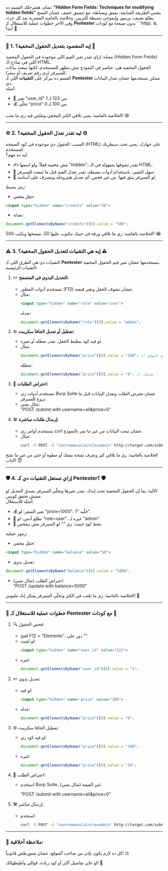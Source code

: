 تمام، هشرحلك القسم ده: **"Hidden Form Fields: Techniques for modifying hidden fields"** بنفس الطريقة السابقة: بعمق وبساطة، مع تنسيق خفيف عشان النسخ يطلع نضيف، ورموز وإيموجي بسيطة للتزيين، وخلاصة بالعامية المصرية بعد كل جزء، وفي الآخر خطوات عملية للاستغلال كـ **Pentester** مع كودات (بدون صيغة ```http). يلا نبدأ! 🚀

---

### 🌟 1. إيه المقصود بتعديل الحقول المخفية؟ 🌟  
معناه: إزاي تقدر تغير القيم اللي موجودة في الحقول المخفية (Hidden Form Fields) اللي في نماذج الـ HTML.  
الحقول المخفية هي: عناصر في النموذج مش بتظهر للمستخدم، لكنها بتبعت بيانات للسيرفر (زي رقم تعريف أو سعر).  
القسم ده بيركز على **التقنيات** اللي كـ **Pentester** ممكن تستخدمها عشان تعدل البيانات دي.  
أمثلة:  
- 📌 تغير "user_id" من 123 لـ 1.  
- 💰 تخلّي "price" من 100 لـ 0.  

الخلاصة بالعامية: يعني تلاقي الكنز المخفي وتعبّص فيه زي ما تحب! 😄

---

### ⚙️ 2. ليه تقدر تعدل الحقول المخفية؟ ⚙️  
السبب: الحقول دي موجودة في كود الصفحة (HTML) على جهازك، يعني تحت سيطرتك كمستخدم.  
ليه ده مهم؟  
- ✍️ مش مخفية فعلاً: ولو اسمها "hidden"، تقدر تشوفها بسهولة في الـ HTML.  
- 🔧 سهل التغيير: باستخدام أدوات بسيطة، تقدر تعدل القيم قبل ما تتبعت للسيرفر.  
- 🚪 لو السيرفر بيثق فيها: من غير فحص، أي تعديل هيتروحله ويتصرف على أساسه.  

رمز بسيط:  
- حقل مخفي:  
```html
<input type="hidden" name="credits" value="50">
```
- تعدله:  
```javascript
document.getElementsByName("credits")[0].value = "500";
```

الخلاصة بالعامية: زي ما تلاقي ورقة في جيبك مكتوب عليها 50، تمسحها وتكتب 500! 😂

---

### ⚠️ 3. إيه هي التقنيات لتعديل الحقول المخفية؟ ⚠️  
التقنيات دي هي الطرق اللي كـ **Pentester** بتستخدمها عشان تغير قيم الحقول المخفية.  
التقنيات الرئيسية:  
1. ✏️ **التعديل اليدوي في المتصفح:**  
   - بتستخدم أدوات المطور (F12) عشان تشوف الحقل وتغير قيمته.  
   - مثال:  
     ```html
     <input type="hidden" name="role" value="user">
     ```
     تعدله:  
     ```javascript
     document.getElementsByName("role")[0].value = "admin";
     ```

2. ⚙️ **تعطيل أو تعديل الجافا سكريبت:**  
   - لو فيه كود بيظبط الحقل، تقدر تعطله أو تغيره.  
   - مثال:  
     ```javascript
     document.getElementsByName("price")[0].value = "100"; // كود الموقع
     ```
     تعطله:  
     ```javascript
     document.getElementsByName("price")[0].value = "0"; // تعديلك
     ```

3. 💉 **اعتراض الطلبات:**  
   - بتستخدم أدوات زي Burp Suite عشان تعترض الطلب وتعدل البيانات قبل ما تروح للسيرفر.  
   - مثال نصي:  
     "POST /submit with username=ali&price=0"

4. 🛠️ **إرسال طلبات مباشرة:**  
   - بتستخدم أوامر زي curl عشان تبعت البيانات من غير ما تمر بالنموذج.  
   - مثال:  
     ```bash
     curl -X POST -d "username=ali&role=admin" http://target.com/submit
     ```

الخلاصة بالعامية: زي ما تلاقي كنز وتعرف تفتحه بمفك أو مطوة أو حتى من غير ما تفتح الباب! 😈

---

### 🛡️ 4. إزاي تستغل التقنيات دي كـ Pentester؟ 🛡️  
الآلية: بما إن الحقول المخفية تحت إيدك، تقدر تغيرها وتخلّي السيرفر يصدق التعديل لو مفيش تحقق كويس.  
أمثلة للاستغلال:  
- 💰 تغير السعر: لو "price=1000"، خلّيه "1".  
- 🔑 تطلع أدمن: لو "role=user"، غيره لـ "admin".  
- 🚨 تحط كود خبيث: زي "<script>alert(1)</script>" لو السيرفر مش بيفحص.  

رموز عملية:  
- حقل مخفي:  
```html
<input type="hidden" name="balance" value="50">
```
- تعديل يدوي:  
```javascript
document.getElementsByName("balance")[0].value = "5000";
```
- اعتراض الطلب (مثال نصي):  
"POST /update with balance=5000"

الخلاصة بالعامية: زي ما تلعب في الكنز وتخلّي السيرفر يفتكر إنك مليونير! 💸

---

### 🔧 خطوات عملية للاستغلال كـ Pentester مع كودات 🔧  
1. 🔍 فحص الحقول:  
   - افتح F12 > "Elements"، دور على "<input type='hidden'>".  
   - لو لقيت:  
     ```html
     <input type="hidden" name="user_id" value="123">
     ```
   - غيره:  
     ```javascript
     document.getElementsByName("user_id")[0].value = "1";
     ```

2. ✏️ تعديل يدوي:  
   - لو فيه:  
     ```html
     <input type="hidden" name="price" value="100">
     ```
   - عدله:  
     ```javascript
     document.getElementsByName("price")[0].value = "0";
     ```

3. ⚙️ تعطيل الجافا سكريبت:  
   - لو فيه كود زي:  
     ```javascript
     document.getElementsByName("price")[0].value = "100";
     ```
   - غيره:  
     ```javascript
     document.getElementsByName("price")[0].value = "10";
     ```

4. 💉 اعتراض الطلب:  
   - استخدم Burp Suite، غير القيمة (مثال نصي):  
   
     "POST /submit with username=ali&price=0"

5. 🛠️ إرسال مباشر:  
   - استخدم:  
     ```bash
     curl -X POST -d "username=ali&role=admin" http://target.com/submit
     ```

---

### 📝 ملاحظة أخلاقية:  
كل ده لازم يكون بإذن من صاحب الموقع، عشان متتورطش قانونياً! ⚖️  

لو عايز تفاصيل أكتر أو كود زيادة، قوللي وأظبطهالك! 🌈